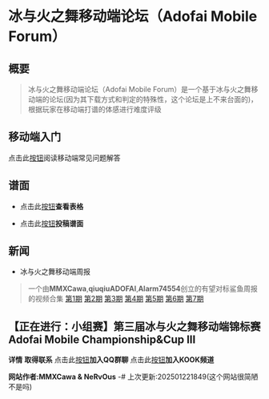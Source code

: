 # 冰与火之舞移动端论坛（Adofai Mobile Forum）
## 概要
> 冰与火之舞移动端论坛（Adofai Mobile Forum）是一个基于冰与火之舞移动端的论坛(因为其下载方式和判定的特殊性，这个论坛是上不来台面的)，根据玩家在移动端打谱的体感进行难度评级

## 移动端入门
点击此[按钮](https://mmxcawa.github.io/AMF/AdofaiMobileTutorial.html)阅读移动端常见问题解答

## 谱面
* 点击此[按钮](https://www.kdocs.cn/l/ckv2iLFVwq37)**查看表格**

* 点击此[按钮](https://f.wps.cn/ksform/w/write/X4Nauv9J)**投稿谱面**

## 新闻
* 冰与火之舞移动端周报
> 一个由**MMXCawa**,**qiuqiuADOFAI**,**Alarm74554**创立的有望对标鲨鱼周报的视频合集
[第1期](https://www.bilibili.com/video/BV1FUmpYxEuc) [第2期](https://www.bilibili.com/video/BV1wbBsYyEXs) [第3期](https://www.bilibili.com/video/BV1WhzdYqE9K) [第4期](https://www.bilibili.com/video/BV1fBqDYzEhV) [第5期](https://www.bilibili.com/video/BV1CykAYZEkE) [第6期](https://www.bilibili.com/video/BV1cNkvY1EQL) [第7期](https://www.bilibili.com/video/BV15AwNePEqz)
## 【正在进行：小组赛】第三届冰与火之舞移动端锦标赛 Adofai Mobile Championship&Cup III
**详情**
**取得联系**
点击此[按钮](https://qm.qq.com/q/38KLjFYFtS)**加入QQ群聊**
点击此[按钮](https://kook.vip/Y7tMeA)**加入KOOK频道**


**网站作者:MMXCawa & NeRvOus**
-# 上次更新:202501221849(这个网站很简陋不是吗)
